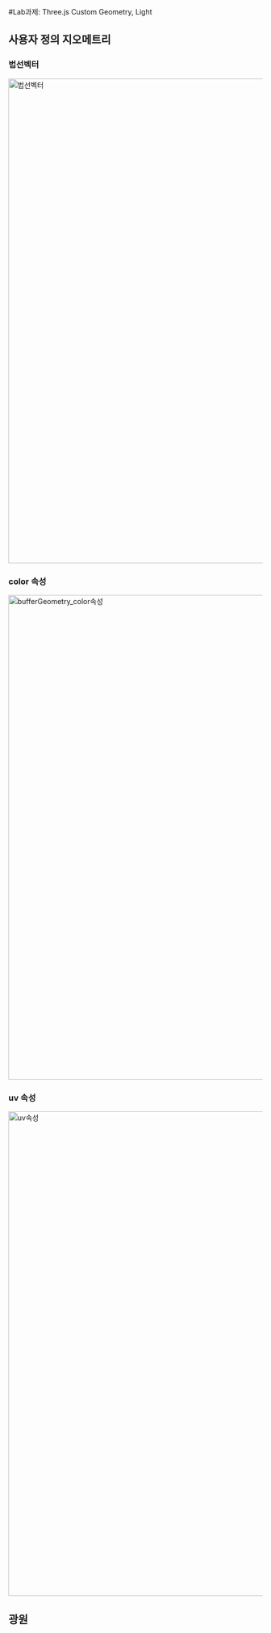#Lab과제: Three.js Custom Geometry, Light

## 사용자 정의 지오메트리 

### 법선벡터 

<img width="960" alt="법선벡터" src="https://github.com/Joon1899/assignment/assets/102898911/2d803bc3-642c-4b30-8fea-5265c626b875">


### color 속성 

<img width="960" alt="bufferGeometry_color속성" src="https://github.com/Joon1899/assignment/assets/102898911/d6d09d25-2937-4cb3-902b-050d7f60f8c2">

### uv 속성

<img width="960" alt="uv속성" src="https://github.com/Joon1899/assignment/assets/102898911/9c7c0d8d-e4e2-439d-977c-81108312c146">

## 광원 

### 
